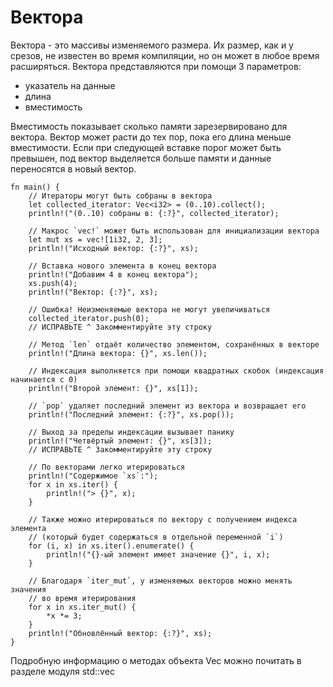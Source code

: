 # Вектора

Вектора - это массивы изменяемого размера. Их размер, как и у 
срезов, не известен во время компиляции, но он может в любое 
время расширяться. Вектора представляются при помощи 3 
параметров:

- указатель на данные
- длина
- вместимость

Вместимость показывает сколько памяти зарезервировано для 
вектора. Вектор может расти до тех пор, пока его длина меньше 
вместимости. Если при следующей вставке порог может быть 
превышен, под вектор выделяется больше памяти и данные переносятся в новый вектор.

```rust,editable,ignore,mdbook-runnable
fn main() {
    // Итераторы могут быть собраны в вектора
    let collected_iterator: Vec<i32> = (0..10).collect();
    println!("(0..10) собраны в: {:?}", collected_iterator);

    // Макрос `vec!` может быть использован для инициализации вектора
    let mut xs = vec![1i32, 2, 3];
    println!("Исходный вектор: {:?}", xs);

    // Вставка нового элемента в конец вектора
    println!("Добавим 4 в конец вектора");
    xs.push(4);
    println!("Вектор: {:?}", xs);

    // Ошибка! Неизменяемые вектора не могут увеличиваться
    collected_iterator.push(0);
    // ИСПРАВЬТЕ ^ Закомментируйте эту строку

    // Метод `len` отдаёт количество элементом, сохранённых в векторе
    println!("Длина вектора: {}", xs.len());

    // Индексация выполняется при помощи квадратных скобок (индексация начинается с 0)
    println!("Второй элемент: {}", xs[1]);

    // `pop` удаляет последний элемент из вектора и возвращает его
    println!("Последний элемент: {:?}", xs.pop());

    // Выход за пределы индексации вызывает панику
    println!("Четвёртый элемент: {}", xs[3]);
    // ИСПРАВЬТЕ ^ Закомментируйте эту строку

    // По векторами легко итерироваться
    println!("Содержимое `xs`:");
    for x in xs.iter() {
        println!("> {}", x);
    }

    // Также можно итерироваться по вектору с получением индекса элемента
    // (который будет содержаться в отдельной переменной `i`)
    for (i, x) in xs.iter().enumerate() {
        println!("{}-ый элемент имеет значение {}", i, x);
    }

    // Благодаря `iter_mut`, у изменяемых векторов можно менять значения
    // во время итерирования
    for x in xs.iter_mut() {
        *x *= 3;
    }
    println!("Обновлённый вектор: {:?}", xs);
}
```

Подробную информацию о методах объекта Vec
можно почитать в разделе модуля std::vec
